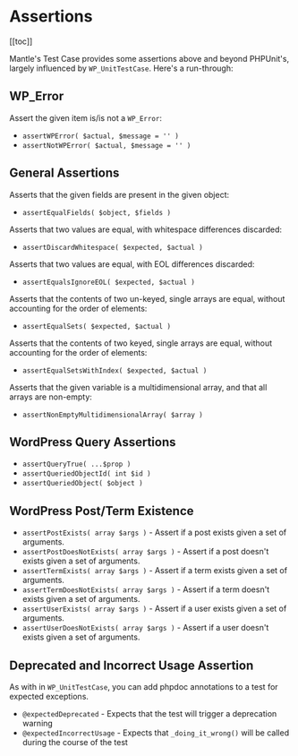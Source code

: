 # Assertions

[[toc]]

Mantle's Test Case provides some assertions above and beyond PHPUnit's, largely
influenced by `WP_UnitTestCase`. Here's a run-through:

## WP_Error

Assert the given item is/is not a `WP_Error`:

* `assertWPError( $actual, $message = '' )`
* `assertNotWPError( $actual, $message = '' )`

## General Assertions

Asserts that the given fields are present in the given object:

* `assertEqualFields( $object, $fields )`

Asserts that two values are equal, with whitespace differences discarded:

* `assertDiscardWhitespace( $expected, $actual )`

Asserts that two values are equal, with EOL differences discarded:

* `assertEqualsIgnoreEOL( $expected, $actual )`

Asserts that the contents of two un-keyed, single arrays are equal, without
accounting for the order of elements:

* `assertEqualSets( $expected, $actual )`

Asserts that the contents of two keyed, single arrays are equal, without
accounting for the order of elements:

* `assertEqualSetsWithIndex( $expected, $actual )`

Asserts that the given variable is a multidimensional array, and that all arrays
are non-empty:

* `assertNonEmptyMultidimensionalArray( $array )`

## WordPress Query Assertions

* `assertQueryTrue( ...$prop )`
* `assertQueriedObjectId( int $id )`
* `assertQueriedObject( $object )`

## WordPress Post/Term Existence

* `assertPostExists( array $args )` - Assert if a post exists given a set of arguments.
* `assertPostDoesNotExists( array $args )` - Assert if a post doesn't exists given a set of arguments.
* `assertTermExists( array $args )` - Assert if a term exists given a set of arguments.
* `assertTermDoesNotExists( array $args )` - Assert if a term doesn't exists given a set of arguments.
* `assertUserExists( array $args )` - Assert if a user exists given a set of arguments.
* `assertUserDoesNotExists( array $args )` - Assert if a user doesn't exists given a set of arguments.

## Deprecated and Incorrect Usage Assertion

As with in `WP_UnitTestCase`, you can add phpdoc annotations to a test for
expected exceptions.

* `@expectedDeprecated` - Expects that the test will trigger a deprecation
  warning
* `@expectedIncorrectUsage` - Expects that `_doing_it_wrong()` will be called
  during the course of the test
